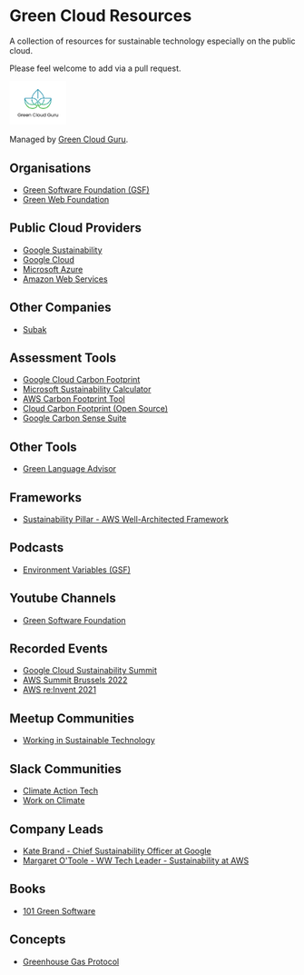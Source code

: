 # Green Cloud Resources

A collection of resources for sustainable technology especially on the public cloud.

Please feel welcome to add via a pull request.

<img src="images/logo.png" alt="Green Cloud Guru Logo" width="100"/>

Managed by [Green Cloud Guru](https://greencloud.guru).

## Organisations
* [Green Software Foundation (GSF)](https://greensoftware.foundation/)
* [Green Web Foundation](https://www.thegreenwebfoundation.org/)

## Public Cloud Providers
* [Google Sustainability](https://sustainability.google/)
* [Google Cloud](https://cloud.google.com/sustainability)
* [Microsoft Azure](https://azure.microsoft.com/en-gb/global-infrastructure/sustainability/)
* [Amazon Web Services](https://aws.amazon.com/sustainability/)

## Other Companies
* [Subak](https://subak.org/)

## Assessment Tools
* [Google Cloud Carbon Footprint](https://cloud.google.com/carbon-footprint)
* [Microsoft Sustainability Calculator](https://azure.microsoft.com/en-gb/blog/microsoft-sustainability-calculator-helps-enterprises-analyze-the-carbon-emissions-of-their-it-infrastructure/)
* [AWS Carbon Footprint Tool](https://aws.amazon.com/blogs/aws/new-customer-carbon-footprint-tool/)
* [Cloud Carbon Footprint (Open Source)](https://www.cloudcarbonfootprint.org/)
* [Google Carbon Sense Suite](https://cloud.google.com/blog/topics/sustainability/reduce-your-cloud-carbon-footprint-with-active-assist)

## Other Tools
* [Green Language Advisor](https://4uocac2xn5.execute-api.eu-central-1.amazonaws.com/default/antal-test)

## Frameworks
* [Sustainability Pillar - AWS Well-Architected Framework](https://docs.aws.amazon.com/wellarchitected/latest/sustainability-pillar/sustainability-pillar.html)

## Podcasts
* [Environment Variables (GSF)](https://podcast.greensoftware.foundation/)

## Youtube Channels
* [Green Software Foundation](https://www.youtube.com/channel/UCj0m2KL1yQzcCbmSj7AaAoA)

## Recorded Events
* [Google Cloud Sustainability Summit](https://www.youtube.com/watch?v=FZ94wZPgsec)
* [AWS Summit Brussels 2022](https://www.youtube.com/watch?v=IHJkbg3jqVg)
* [AWS re:Invent 2021](https://www.youtube.com/watch?v=3-Zq2W1-odU&list=TLPQMDMwNzIwMjK93VpsS1cY8w)

## Meetup Communities
* [Working in Sustainable Technology](https://www.meetup.com/Working-In-Sustainable-Technology/)

## Slack Communities
* [Climate Action Tech](https://climateaction.tech/)
* [Work on Climate](https://workonclimate.org/)

## Company Leads
* [Kate Brand - Chief Sustainability Officer at Google](https://www.linkedin.com/in/katebrandt)
* [Margaret O'Toole - WW Tech Leader - Sustainability at AWS](https://www.linkedin.com/in/margaret-o-toole-580134127/)

## Books
* [101 Green Software](https://leanpub.com/green-software)

## Concepts
* [Greenhouse Gas Protocol](https://ghgprotocol.org/)